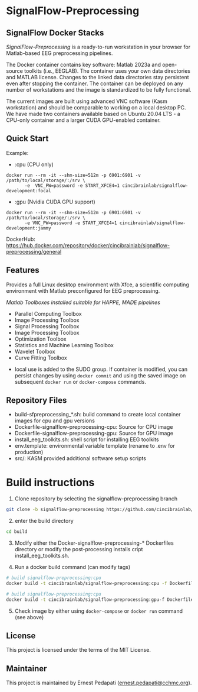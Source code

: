# SignalFlow-Preprocessing
## SignalFlow Docker Stacks

*SignalFlow-Preprocessing* is a ready-to-run workstation in your browser for Matlab-based EEG preprocessing pipelines. 

The Docker container contains key software: Matlab 2023a and open-source toolkits (i.e., EEGLAB). The container uses your own data directories and MATLAB license. Changes to the linked data directories stay persistent even after stopping the container. The container can be deployed on any number of workstations and the image is standardized to be fully functional.

The current images are built using advanced VNC software (Kasm workstation) and should be comparable to working on a local desktop PC. We have made two containers available based on Ubuntu 20.04 LTS - a CPU-only container and a larger CUDA GPU-enabled container. 


## Quick Start
Example:
* :cpu (CPU only)

``` 
docker run --rm -it --shm-size=512m -p 6901:6901 -v /path/to/local/storage/:/srv \
       -e  VNC_PW=password -e START_XFCE4=1 cincibrainlab/signalflow-development:focal
```
* :gpu (Nvidia CUDA GPU support)

```
docker run --rm -it --shm-size=512m -p 6901:6901 -v /path/to/local/storage/:/srv \ 
       -e VNC_PW=password -e START_XFCE4=1 cincibrainlab/signalflow-development:jammy
```

DockerHub: https://hub.docker.com/repository/docker/cincibrainlab/signalflow-preprocessing/general


## Features
Provides a full Linux desktop environment with Xfce, a scientific computing environment with Matlab preconfigured for EEG preprocessing.

*Matlab Toolboxes installed suitable for HAPPE, MADE pipelines*
- Parallel Computing Toolbox
- Image Processing Toolbox  
- Signal Processing Toolbox
- Image Processing Toolbox
- Optimization Toolbox
- Statistics and Machine Learning Toolbox
- Wavelet Toolbox
- Curve Fitting Toolbox

* local use is added to the SUDO group. If container is modified, you can persist changes by using `docker commit` and using the saved image on subsequent `docker run` or `docker-compose` commands.

## Repository Files

* build-sfpreprocessing_*.sh: build command to create local container images for cpu and gpu versions
* Dockerfile-signalflow-preprocessing-cpu: Source for CPU image
* Dockerfile-signalflow-preprocessing-gpu: Source for GPU image
* install_eeg_toolkits.sh: shell script for installing EEG toolkits
* env.template: environmental variable template (rename to .env for production)
* src/: KASM provided additional software setup scripts

# Build instructions

1. Clone repository by selecting the signalflow-preprocessing branch

```bash
git clone -b signalflow-preprocessing https://github.com/cincibrainlab/signalflow-stacks.git
```

2. enter the build directory

```bash
cd build
```

3. Modify either the Docker-signalflow-preprocessing-* Dockerfiles directory or modify the post-processing installs cript install_eeg_toolkits.sh. 

4. Run a docker build command (can modify tags)

```bash
# build signalflow-preprocessing:cpu 
docker build -t cincibrainlab/signalflow-preprocessing:cpu -f Dockerfile-signalflow-preprocessing-cpu .

# build signalflow-preprocessing:cpu 
docker build -t cincibrainlab/signalflow-preprocessing:gpu-f Dockerfile-signalflow-preprocessing-gpu .
```

5. Check image by either using `docker-compose` or `docker run` command (see above)


## License

This project is licensed under the terms of the MIT License.

## Maintainer
This project is maintained by Ernest Pedapati (ernest.pedapati@cchmc.org).
